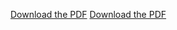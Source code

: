 <a href= "https://raw.githubusercontent.com/nehanepal/github.io/main/path/to/billiard__Copy_.pdf" download>Download the PDF</a>
<a href= "https://github.com/nehanepal/github.io/blob/main/billiard__Copy_.pdf" download>Download the PDF</a>

